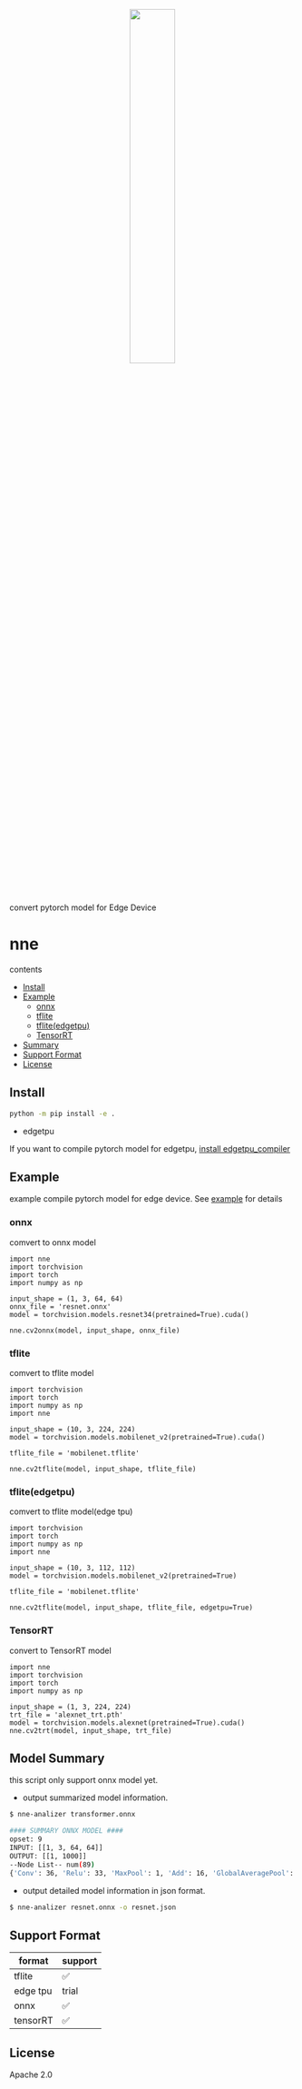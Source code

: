 <p align="center"><img width="40%" src="docs/logo.png" /></p>

convert pytorch model for Edge Device

# nne
contents

- [Install](#install)
- [Example](#Example)
  - [onnx](#onnx)
  - [tflite](#tflite)
  - [tflite(edgetpu)](#tflite-edgetpu)
  - [TensorRT](#tensorrt)
- [Summary](#Model-Summary)
- [Support Format](#Support-Format)
- [License](#License)

## Install

```bash
python -m pip install -e .
```

* edgetpu

If you want to compile pytorch model for edgetpu, [install edgetpu_compiler](https://coral.ai/docs/edgetpu/compiler/)

## Example

example compile pytorch model for edge device. See [example](https://github.com/kuroko1t/nne/tree/master/examples) for details

### onnx

comvert to onnx model

```python3
import nne
import torchvision
import torch
import numpy as np

input_shape = (1, 3, 64, 64)
onnx_file = 'resnet.onnx'
model = torchvision.models.resnet34(pretrained=True).cuda()

nne.cv2onnx(model, input_shape, onnx_file)
```

### tflite

comvert to tflite model

```python3
import torchvision
import torch
import numpy as np
import nne

input_shape = (10, 3, 224, 224)
model = torchvision.models.mobilenet_v2(pretrained=True).cuda()

tflite_file = 'mobilenet.tflite'

nne.cv2tflite(model, input_shape, tflite_file)
```

### tflite(edgetpu)

comvert to tflite model(edge tpu)

```python3
import torchvision
import torch
import numpy as np
import nne

input_shape = (10, 3, 112, 112)
model = torchvision.models.mobilenet_v2(pretrained=True)

tflite_file = 'mobilenet.tflite'

nne.cv2tflite(model, input_shape, tflite_file, edgetpu=True)
```

### TensorRT

convert to TensorRT model

```python3
import nne
import torchvision
import torch
import numpy as np

input_shape = (1, 3, 224, 224)
trt_file = 'alexnet_trt.pth'
model = torchvision.models.alexnet(pretrained=True).cuda()
nne.cv2trt(model, input_shape, trt_file)
```

## Model Summary

this script only support onnx model yet.

* output summarized model information.

```bash
$ nne-analizer transformer.onnx

#### SUMMARY ONNX MODEL ####
opset: 9
INPUT: [[1, 3, 64, 64]]
OUTPUT: [[1, 1000]]
--Node List-- num(89)
{'Conv': 36, 'Relu': 33, 'MaxPool': 1, 'Add': 16, 'GlobalAveragePool': 1, 'Flatten': 1, 'Gemm': 1}
```

* output detailed model information in json format.

```bash
$ nne-analizer resnet.onnx -o resnet.json
```


## Support Format

|format  | support  |
|---|---|
| tflite  | :white_check_mark: |
| edge tpu  | trial  |
| onnx| :white_check_mark: |
| tensorRT| :white_check_mark: |

## License
Apache 2.0
